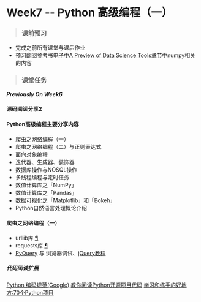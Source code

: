# Week7 -- Python 高级编程（一） 

> ### 课前预习
* 完成之前所有课堂与课后作业
* 预习翻阅[参考书电子中A Preview of Data Science Tools章节](https://www.oreilly.com/programming/free/files/a-whirlwind-tour-of-python.pdf)中numpy相关的内容

> ### 课堂任务
<b><i>Previously On Week6</i></b>

#### 源码阅读分享2



#### Python高级编程主要分享内容
* 爬虫之网络编程（一）
* 爬虫之网络编程（二）与正则表达式
* 面向对象编程
* 迭代器、生成器、装饰器
* 数据库操作与NOSQL操作
* 多线程编程与定时任务
* 数值计算库之「NumPy」
* 数值计算库之「Pandas」
* 数据可视化之「Matplotlib」和「Bokeh」
* Python自然语言处理概论介绍


#### 爬虫之网络编程（一）
* urllib库 [&para;](https://www.jianshu.com/p/0e7fc1b6b5cc)
* requests库 [&para;](https://www.cnblogs.com/saneri/p/9870901.html)
* [PyQuery](https://blog.csdn.net/baidu_41871794/article/details/84195995) 与 浏览器调试、[jQuery教程](https://www.runoob.com/jquery/jquery-tutorial.html)

##### 代码阅读扩展
[Python 编码规范(Google)](https://www.runoob.com/w3cnote/google-python-styleguide.html)
[教你阅读Python开源项目代码](https://blog.csdn.net/xiaoxianerqq/article/details/79296708)
[学习和练手的好地方:70个Python项目](https://blog.csdn.net/seahillpass/article/details/76099957)